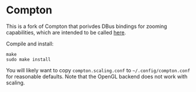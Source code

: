 # Compton

This is a fork of Compton that porivdes DBus bindings for zooming capabilities,
which are intended to be called [here](https://github.com/evan-bradley/thesis).  

Compile and install:
```
make
sudo make install
```

You will likely want to copy `compton.scaling.conf` to `~/.config/compton.conf`
for reasonable defaults. Note that the OpenGL backend does not work with
scaling.
